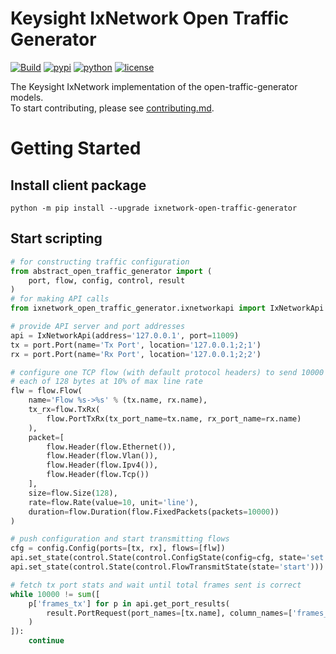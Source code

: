 # Keysight IxNetwork Open Traffic Generator
[![Build](https://github.com/open-traffic-generator/ixnetwork/workflows/Build/badge.svg)](https://github.com/open-traffic-generator/ixnetwork/actions)
[![pypi](https://img.shields.io/pypi/v/ixnetwork-open-traffic-generator.svg)](https://pypi.org/project/ixnetwork-open-traffic-generator)
[![python](https://img.shields.io/pypi/pyversions/ixnetwork-open-traffic-generator.svg)](https://pypi.python.org/pypi/ixnetwork-open-traffic-generator)
[![license](https://img.shields.io/badge/license-MIT-green.svg)](https://en.wikipedia.org/wiki/MIT_License)

The Keysight IxNetwork implementation of the open-traffic-generator models.  
To start contributing, please see [contributing.md](contributing.md).

# Getting Started
## Install client package
```
python -m pip install --upgrade ixnetwork-open-traffic-generator
```
## Start scripting
```python
# for constructing traffic configuration
from abstract_open_traffic_generator import (
    port, flow, config, control, result
)
# for making API calls
from ixnetwork_open_traffic_generator.ixnetworkapi import IxNetworkApi

# provide API server and port addresses
api = IxNetworkApi(address='127.0.0.1', port=11009)
tx = port.Port(name='Tx Port', location='127.0.0.1;2;1')
rx = port.Port(name='Rx Port', location='127.0.0.1;2;2')

# configure one TCP flow (with default protocol headers) to send 10000 packets,
# each of 128 bytes at 10% of max line rate
flw = flow.Flow(
    name='Flow %s->%s' % (tx.name, rx.name),
    tx_rx=flow.TxRx(
        flow.PortTxRx(tx_port_name=tx.name, rx_port_name=rx.name)
    ),
    packet=[
        flow.Header(flow.Ethernet()),
        flow.Header(flow.Vlan()),
        flow.Header(flow.Ipv4()),
        flow.Header(flow.Tcp())
    ],
    size=flow.Size(128),
    rate=flow.Rate(value=10, unit='line'),
    duration=flow.Duration(flow.FixedPackets(packets=10000))
)

# push configuration and start transmitting flows
cfg = config.Config(ports=[tx, rx], flows=[flw])
api.set_state(control.State(control.ConfigState(config=cfg, state='set')))
api.set_state(control.State(control.FlowTransmitState(state='start')))

# fetch tx port stats and wait until total frames sent is correct
while 10000 != sum([
    p['frames_tx'] for p in api.get_port_results(
        result.PortRequest(port_names=[tx.name], column_names=['frames_tx'])
    )
]):
    continue

```
